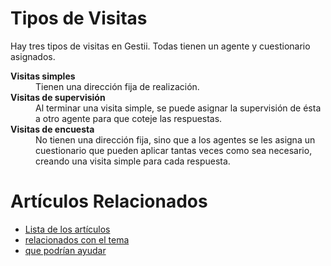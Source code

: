 # Tipos de Visitas

Hay tres tipos de visitas en Gestii. Todas tienen un agente y cuestionario
asignados.

<dl>
  <dt><strong>Visitas simples</strong></dt>
  <dd>Tienen una dirección fija de realización.</dd>
  <dt><strong>Visitas de supervisión</strong></dt>
  <dd>Al terminar una visita simple, se puede asignar la supervisión de ésta a otro agente para que coteje las respuestas.</dd>
  <dt><strong>Visitas de encuesta</strong></dt>
  <dd>No tienen una dirección fija, sino que a los agentes se les asigna un cuestionario que pueden aplicar tantas veces como sea necesario, creando una visita simple para cada respuesta.</dd>
</dl>

# Artículos Relacionados

* [Lista de los artículos](/..)
* [relacionados con el tema](/../template)
* [que podrían ayudar](http://gestii.com)
